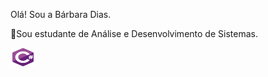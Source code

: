 Olá! Sou a Bárbara Dias.

🎒Sou estudante de Análise e Desenvolvimento de Sistemas.


<img align="center" alt="Csharp" height="30" width="40" src="https://raw.githubusercontent.com/devicons/devicon/master/icons/csharp/csharp-original.svg" style="max-width: 100%;">

  
